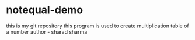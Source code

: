 # notequal-demo
this is my git repository
this program is used to create multiplication table of a number
author - sharad sharma
